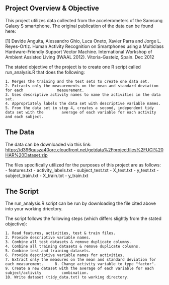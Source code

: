 ## Project Overview & Objective
This project utilizes data collected from the accelerometers of the Samsung Galaxy S smartphone.  The original publication of the data can be found here:

[1] Davide Anguita, Alessandro Ghio, Luca Oneto, Xavier Parra and Jorge L. Reyes-Ortiz. Human Activity Recognition on Smartphones using a Multiclass Hardware-Friendly Support Vector Machine. International Workshop of Ambient Assisted Living (IWAAL 2012). Vitoria-Gasteiz, Spain. Dec 2012

The stated objective of the project is to create one R script called run_analysis.R that does the following: 
    
    1. Merges the training and the test sets to create one data set.
    2. Extracts only the measurements on the mean and standard deviation for each               measurement. 
    3. Uses descriptive activity names to name the activities in the data set.
    4. Appropriately labels the data set with descriptive variable names. 
    5. From the data set in step 4, creates a second, independent tidy data set with the        average of each variable for each activity and each subject.

## The Data
The data can be downloaded via this link:
https://d396qusza40orc.cloudfront.net/getdata%2Fprojectfiles%2FUCI%20HAR%20Dataset.zip

The files specifically utilized for the purposes of this project are as follows:
    - features.txt
    - activity_labels.txt
    - subject_test.txt
    - X_test.txt
    - y_test.txt
    - subject_train.txt
    - X_train.txt
    - y_train.txt

## The Script
The run_analysis.R script can be run by downloading the file cited above into your working driectory.

The script follows the following steps (which differs slightly from the stated objective):

    1. Read features, activities, test & train files.
    2. Provide descriptive variable names.
    3. Combine all test datasets & remove duplicate columns.
    4. Combine all training datasets & remove duplicate columns.
    5. Combine test and training datasets.
    6. Provide descriptive variable names for activities.
    7. Extract only the measures on the mean and standard deviation for each measurement.     8. Change activity variable to type "factor".
    9. Create a new dataset with the average of each variable for each subject/activity         combination.
    10. Write dataset (tidy_data.txt) to working directory.


